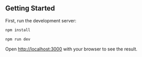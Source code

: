 
## Getting Started

First, run the development server:

```bash
npm install

npm run dev

```

Open [http://localhost:3000](http://localhost:3000) with your browser to see the result.

